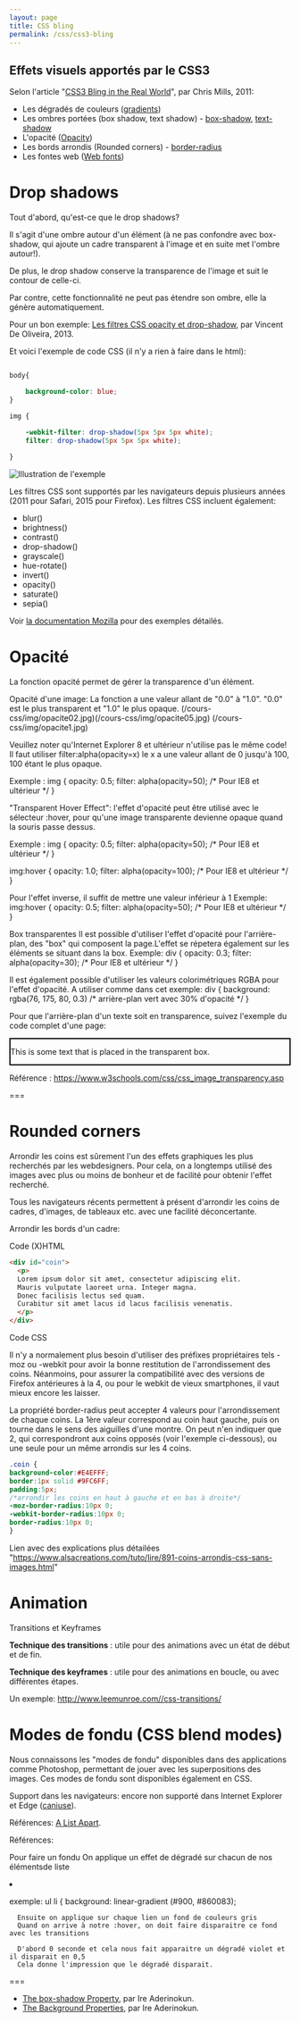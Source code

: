 ```yaml
---
layout: page
title: CSS bling
permalink: /css/css3-bling
---
```



Effets visuels apportés par le CSS3
---------

Selon l'article "[CSS3 Bling in the Real World](http://alistapart.com/article/css3-bling-in-the-real-world)", par Chris Mills, 2011:

- Les dégradés de couleurs ([gradients](http://caniuse.com/#feat=css-gradients))
- Les ombres portées (box shadow, text shadow) - [box-shadow](http://caniuse.com/#feat=css-boxshadow), [text-shadow](http://caniuse.com/#feat=css-textshadow)
- L'opacité ([Opacity](http://caniuse.com/#feat=css-opacity))
- Les bords arrondis (Rounded corners) - [border-radius](http://caniuse.com/#feat=border-radius)
- Les fontes web ([Web fonts](http://caniuse.com/#feat=fontface)) 

Drop shadows
===

Tout d'abord, qu'est-ce que le drop shadows?

Il s'agit d'une ombre autour d'un élément (à ne pas confondre avec box-shadow, qui ajoute un cadre transparent à l'image et en suite met l'ombre autour!).

De plus, le drop shadow conserve la transparence de l'image et suit le contour de celle-ci.

Par contre, cette fonctionnalité ne peut pas étendre son ombre, elle la génère automatiquement.

Pour un bon exemple: [Les filtres CSS opacity et drop-shadow](https://iamvdo.me/blog/les-filtres-css-opacity-et-drop-shadow), par Vincent De Oliveira, 2013.

Et voici l'exemple de code CSS (il n'y a rien à faire dans le html):

```css

body{

	background-color: blue; 
}

img {

	-webkit-filter: drop-shadow(5px 5px 5px white);
	filter: drop-shadow(5px 5px 5px white);
	
}

```

![Illustration de l'exemple](/cours-css/img/filter-drop-shadow.png)




Les filtres CSS sont supportés par les navigateurs depuis plusieurs années (2011 pour Safari, 2015 pour Firefox). Les filtres CSS incluent également:

* blur()
* brightness()
* contrast()
* drop-shadow()
* grayscale()
* hue-rotate()
* invert()
* opacity()
* saturate()
* sepia()

Voir [la documentation Mozilla](https://developer.mozilla.org/fr/docs/Web/CSS/filter) pour des exemples détailés.




Opacité
===
La fonction opacité permet de gérer la transparence d'un élément.

Opacité d'une image:
La fonction a une valeur allant de "0.0" à "1.0". "0.0" est le plus transparent et "1.0" le plus opaque.
(/cours-css/img/opacite02.jpg)(/cours-css/img/opacite05.jpg) (/cours-css/img/opacite1.jpg)

Veuillez noter qu'Internet Explorer 8 et ultérieur n'utilise pas le même code! Il faut utiliser filter:alpha(opacity=x) le x a une valeur allant de 0 jusqu'à 100, 100 étant le plus opaque. 

Exemple : 
img {
    opacity: 0.5;
    filter: alpha(opacity=50); /* Pour IE8 et ultérieur */
}

"Transparent Hover Effect":
l'effet d'opacité peut être utilisé avec le sélecteur :hover, pour qu'une image transparente devienne opaque quand la souris passe dessus. 

Exemple :
img {
    opacity: 0.5;
    filter: alpha(opacity=50); /* Pour IE8 et ultérieur */
}

img:hover {
    opacity: 1.0;
    filter: alpha(opacity=100); /* Pour IE8 et ultérieur */
}

Pour l'effet inverse, il suffit de mettre une valeur inférieur à 1
Exemple:
img:hover {
    opacity: 0.5;
    filter: alpha(opacity=50); /* Pour IE8 et ultérieur */
}

Box transparentes 
Il est possible d'utiliser l'effet d'opacité pour l'arrière-plan, des "box" qui composent la page.L'effet se répetera également sur les éléments se situant dans la box. 
Exemple: 
div {
    opacity: 0.3;
    filter: alpha(opacity=30); /* Pour IE8 et ultérieur */
}

Il est également possible d'utiliser les valeurs colorimétriques RGBA pour l'effet d'opacité. A utiliser comme dans cet exemple: div {
    background: rgba(76, 175, 80, 0.3) /* arrière-plan vert avec 30% d'opacité */
}

Pour que l'arrière-plan d'un texte soit en transparence, suivez l'exemple du code complet d'une page: 
<html>
<head>
<style>
div.background {
    background: url(img.jpg) repeat;
    border: 2px solid black;
}

div.transbox {
    margin: 30px;
    background-color: #ffffff;
    border: 1px solid black;
    opacity: 0.6;
    filter: alpha(opacity=60); /* Pour IE8 et ultérieur */
}

div.transbox p {
    margin: 5%;
    font-weight: bold;
    color: #000000;
}
</style>
</head>
<body>

<div class="background">
  <div class="transbox">
    <p>This is some text that is placed in the transparent box.</p>
  </div>
</div>

</body>
</html>

Référence : https://www.w3schools.com/css/css_image_transparency.asp

===

Rounded corners
===

Arrondir les coins est sûrement l'un des effets graphiques les plus recherchés par les webdesigners. Pour cela, on a longtemps utilisé des images avec plus ou moins de bonheur et de facilité pour obtenir l'effet recherché.

Tous les navigateurs récents permettent à présent d'arrondir les coins de cadres, d'images, de tableaux etc. avec une facilité déconcertante.

Arrondir les bords d'un cadre:

Code (X)HTML

```html
<div id="coin">
  <p>
  Lorem ipsum dolor sit amet, consectetur adipiscing elit. 
  Mauris vulputate laoreet urna. Integer magna. 
  Donec facilisis lectus sed quam. 
  Curabitur sit amet lacus id lacus facilisis venenatis.
  </p>
</div>
```

Code CSS

Il n'y a normalement plus besoin d'utiliser des préfixes propriétaires tels -moz ou -webkit pour avoir la bonne restitution de l'arrondissement des coins. Néanmoins, pour assurer la compatibilité avec des versions de Firefox antérieures à la 4, ou pour le webkit de vieux smartphones, il vaut mieux encore les laisser.

La propriété border-radius peut accepter 4 valeurs pour l'arrondissement de chaque coins. La 1ère valeur correspond au coin haut gauche, puis on tourne dans le sens des aiguilles d'une montre.
On peut n'en indiquer que 2, qui correspondront aux coins opposés (voir l'exemple ci-dessous), ou une seule pour un même arrondis sur les 4 coins.

```css
.coin {
background-color:#E4EFFF;
border:1px solid #9FC6FF;
padding:5px;
/*arrondir les coins en haut à gauche et en bas à droite*/
-moz-border-radius:10px 0;
-webkit-border-radius:10px 0;
border-radius:10px 0;
}
```

Lien avec des explications plus détailées "https://www.alsacreations.com/tuto/lire/891-coins-arrondis-css-sans-images.html"


Animation
===

Transitions et Keyframes

**Technique des transitions** : utile pour des animations avec un état de début et de fin.

**Technique des keyframes** : utile pour des animations en boucle, ou avec différentes étapes.

Un exemple: http://www.leemunroe.com//css-transitions/



Modes de fondu (CSS blend modes)
===

Nous connaissons les "modes de fondu" disponibles dans des applications comme Photoshop, permettant de jouer avec les superpositions des images. Ces modes de fondu sont disponibles également en CSS.

Support dans les navigateurs: encore non supporté dans Internet Explorer et Edge ([caniuse](http://caniuse.com/#feat=css-backgroundblendmode)).

Références: [A List Apart](http://alistapart.com/article/blending-modes-demystified).

Références:




Pour faire un fondu
On applique un effet de dégradé sur chacun de nos élémentsde liste <li>

exemple:
ul li {
      background: linear-gradient (#900, #860083);
      
      Ensuite on applique sur chaque lien un fond de couleurs gris 
      Quand on arrive à notre :hover, on doit faire disparaitre ce fond avec les transitions
      
      D'abord 0 seconde et cela nous fait apparaitre un dégradé violet et il disparait en 0,5 
      Cela donne l'impression que le dégradé disparait.
      
===

- [The box-shadow Property](https://bitsofco.de/the-box-shadow-property/), par Ire Aderinokun.
- [The Background Properties](https://bitsofco.de/the-background-properties/), par Ire Aderinokun.

